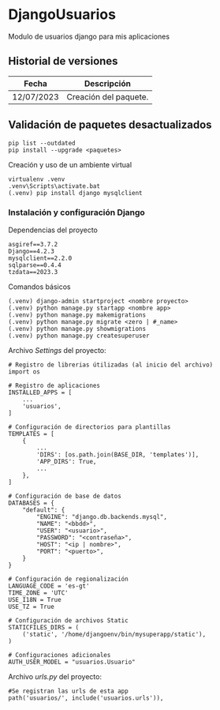 # DjangoUsuarios
Modulo de usuarios django para mis aplicaciones

## Historial de versiones

|Fecha     |Descripción          |
|----------|:-------------------:|
|12/07/2023|Creación del paquete.|

## Validación de paquetes desactualizados

    pip list --outdated
    pip install --upgrade <paquetes>

Creación y uso de un ambiente virtual

    virtualenv .venv
    .venv\Scripts\activate.bat
    (.venv) pip install django mysqlclient

### Instalación y configuración Django
    
Dependencias del proyecto
    
    asgiref==3.7.2
    Django==4.2.3
    mysqlclient==2.2.0
    sqlparse==0.4.4
    tzdata==2023.3

Comandos básicos

    (.venv) django-admin startproject <nombre proyecto>
    (.venv) python manage.py startapp <nombre app>
    (.venv) python manage.py makemigrations
    (.venv) python manage.py migrate <zero | #_name>
    (.venv) python manage.py showmigrations
    (.venv) python manage.py createsuperuser

Archivo _Settings_ del proyecto:

    # Registro de librerias útilizadas (al inicio del archivo)
    import os

    # Registro de aplicaciones
    INSTALLED_APPS = [
        ...
        'usuarios',
    ]

    # Configuración de directorios para plantillas
    TEMPLATES = [
        {
            ...
            'DIRS': [os.path.join(BASE_DIR, 'templates')],
            'APP_DIRS': True,
            ...
        },
    ]

    # Configuración de base de datos
    DATABASES = {
        "default": {
            "ENGINE": "django.db.backends.mysql",
            "NAME": "<bbdd>",
            "USER": "<usuario>",
            "PASSWORD": "<contraseña>",
            "HOST": "<ip | nombre>",
            "PORT": "<puerto>",
        }
    }

    # Configuración de regionalización
    LANGUAGE_CODE = 'es-gt'
    TIME_ZONE = 'UTC'
    USE_I18N = True
    USE_TZ = True

    # Configuración de archivos Static
    STATICFILES_DIRS = (
        ('static', '/home/djangoenv/bin/mysuperapp/static'),
    )
    
    # Configuraciones adicionales
    AUTH_USER_MODEL = "usuarios.Usuario"

Archivo _urls.py_ del proyecto:
    
    #Se registran las urls de esta app
    path('usuarios/', include('usuarios.urls')),